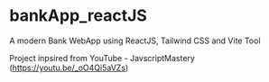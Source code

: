 # bankApp_reactJS
A modern Bank WebApp using ReactJS, Tailwind CSS and Vite Tool

Project inpsired from YouTube - JavscriptMastery (https://youtu.be/_oO4Qi5aVZs)
